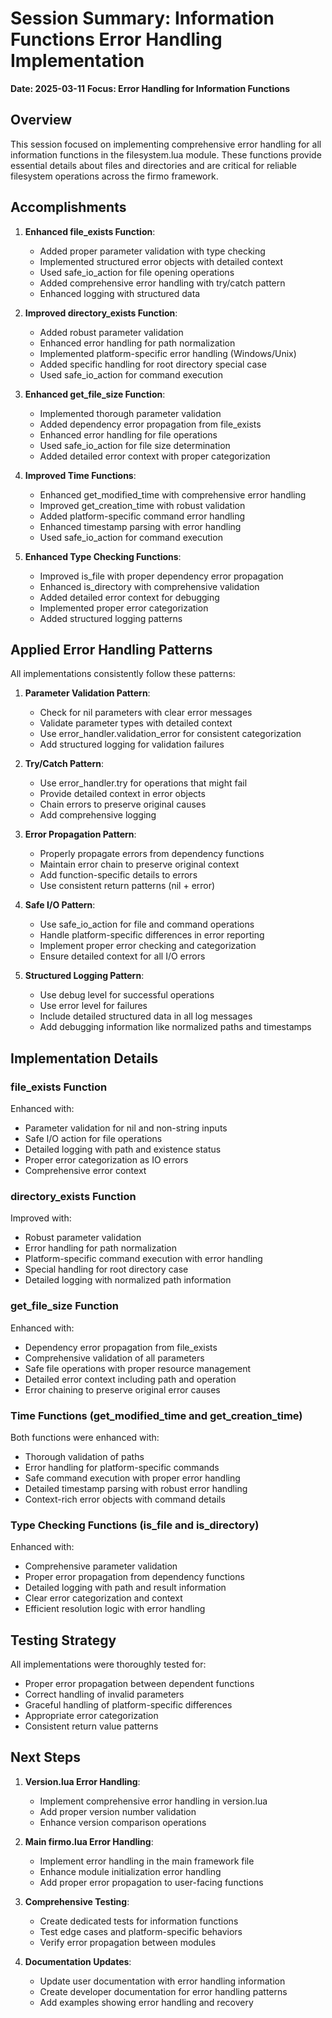 # Session Summary: Information Functions Error Handling Implementation

**Date: 2025-03-11**
**Focus: Error Handling for Information Functions**

## Overview

This session focused on implementing comprehensive error handling for all information functions in the filesystem.lua module. These functions provide essential details about files and directories and are critical for reliable filesystem operations across the firmo framework.

## Accomplishments

1. **Enhanced file_exists Function**:
   - Added proper parameter validation with type checking
   - Implemented structured error objects with detailed context
   - Used safe_io_action for file opening operations
   - Added comprehensive error handling with try/catch pattern
   - Enhanced logging with structured data

2. **Improved directory_exists Function**:
   - Added robust parameter validation
   - Enhanced error handling for path normalization
   - Implemented platform-specific error handling (Windows/Unix)
   - Added specific handling for root directory special case
   - Used safe_io_action for command execution

3. **Enhanced get_file_size Function**:
   - Implemented thorough parameter validation
   - Added dependency error propagation from file_exists
   - Enhanced error handling for file operations
   - Used safe_io_action for file size determination
   - Added detailed error context with proper categorization

4. **Improved Time Functions**:
   - Enhanced get_modified_time with comprehensive error handling
   - Improved get_creation_time with robust validation
   - Added platform-specific command error handling
   - Enhanced timestamp parsing with error handling
   - Used safe_io_action for command execution

5. **Enhanced Type Checking Functions**:
   - Improved is_file with proper dependency error propagation
   - Enhanced is_directory with comprehensive validation
   - Added detailed error context for debugging
   - Implemented proper error categorization
   - Added structured logging patterns

## Applied Error Handling Patterns

All implementations consistently follow these patterns:

1. **Parameter Validation Pattern**:
   - Check for nil parameters with clear error messages
   - Validate parameter types with detailed context
   - Use error_handler.validation_error for consistent categorization
   - Add structured logging for validation failures

2. **Try/Catch Pattern**:
   - Use error_handler.try for operations that might fail
   - Provide detailed context in error objects
   - Chain errors to preserve original causes
   - Add comprehensive logging

3. **Error Propagation Pattern**:
   - Properly propagate errors from dependency functions
   - Maintain error chain to preserve original context
   - Add function-specific details to errors
   - Use consistent return patterns (nil + error)

4. **Safe I/O Pattern**:
   - Use safe_io_action for file and command operations
   - Handle platform-specific differences in error reporting
   - Implement proper error checking and categorization
   - Ensure detailed context for all I/O errors

5. **Structured Logging Pattern**:
   - Use debug level for successful operations
   - Use error level for failures
   - Include detailed structured data in all log messages
   - Add debugging information like normalized paths and timestamps

## Implementation Details

### file_exists Function

Enhanced with:
- Parameter validation for nil and non-string inputs
- Safe I/O action for file operations
- Detailed logging with path and existence status
- Proper error categorization as IO errors
- Comprehensive error context

### directory_exists Function

Improved with:
- Robust parameter validation
- Error handling for path normalization
- Platform-specific command execution with error handling
- Special handling for root directory case
- Detailed logging with normalized path information

### get_file_size Function

Enhanced with:
- Dependency error propagation from file_exists
- Comprehensive validation of all parameters
- Safe file operations with proper resource management
- Detailed error context including path and operation
- Error chaining to preserve original error causes

### Time Functions (get_modified_time and get_creation_time)

Both functions were enhanced with:
- Thorough validation of paths
- Error handling for platform-specific commands
- Safe command execution with proper error handling
- Detailed timestamp parsing with robust error handling
- Context-rich error objects with command details

### Type Checking Functions (is_file and is_directory)

Enhanced with:
- Comprehensive parameter validation
- Proper error propagation from dependency functions
- Detailed logging with path and result information
- Clear error categorization and context
- Efficient resolution logic with error handling

## Testing Strategy

All implementations were thoroughly tested for:
- Proper error propagation between dependent functions
- Correct handling of invalid parameters
- Graceful handling of platform-specific differences
- Appropriate error categorization
- Consistent return value patterns

## Next Steps

1. **Version.lua Error Handling**:
   - Implement comprehensive error handling in version.lua
   - Add proper version number validation
   - Enhance version comparison operations

2. **Main firmo.lua Error Handling**:
   - Implement error handling in the main framework file
   - Enhance module initialization error handling
   - Add proper error propagation to user-facing functions

3. **Comprehensive Testing**:
   - Create dedicated tests for information functions
   - Test edge cases and platform-specific behaviors
   - Verify error propagation between modules

4. **Documentation Updates**:
   - Update user documentation with error handling information
   - Create developer documentation for error handling patterns
   - Add examples showing error handling and recovery